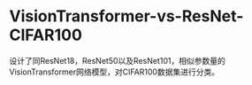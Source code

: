 # VisionTransformer-vs-ResNet-CIFAR100
 设计了同ResNet18，ResNet50以及ResNet101，相似参数量的VisionTransformer网络模型，对CIFAR100数据集进行分类。

